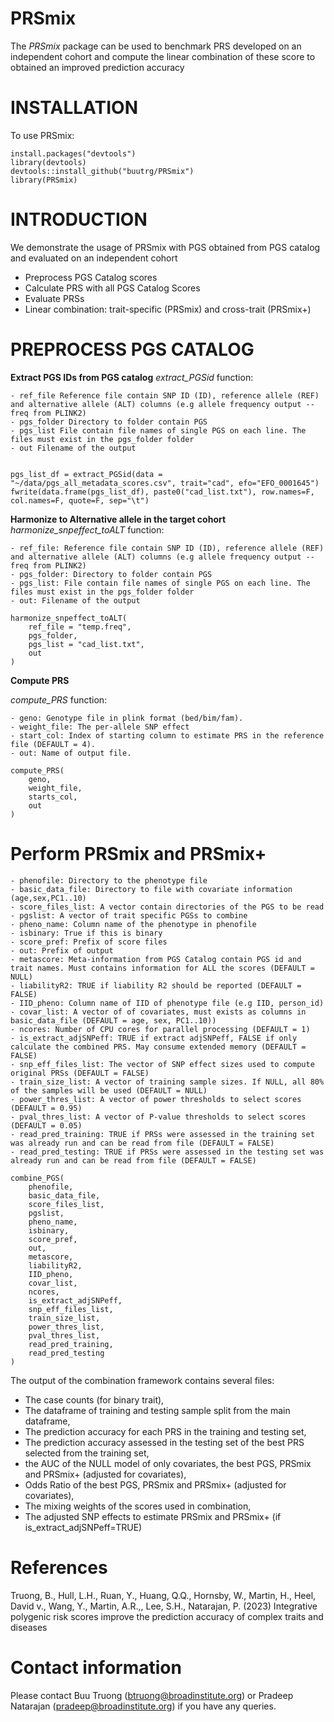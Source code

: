 # PRSmix

The *PRSmix* package can be used to benchmark PRS developed on an independent cohort and compute the linear combination of these score to obtained an improved prediction accuracy
# INSTALLATION
To use PRSmix:
```
install.packages("devtools")
library(devtools)
devtools::install_github("buutrg/PRSmix")
library(PRSmix)
```

# INTRODUCTION
We demonstrate the usage of PRSmix with PGS obtained from PGS catalog and evaluated on an independent cohort
- Preprocess PGS Catalog scores
- Calculate PRS with all PGS Catalog Scores
- Evaluate PRSs
- Linear combination: trait-specific (PRSmix) and cross-trait (PRSmix+)

# PREPROCESS PGS CATALOG
**Extract PGS IDs from PGS catalog**
*extract_PGSid* function:
```
- ref_file Reference file contain SNP ID (ID), reference allele (REF) and alternative allele (ALT) columns (e.g allele frequency output --freq from PLINK2)
- pgs_folder Directory to folder contain PGS
- pgs_list File contain file names of single PGS on each line. The files must exist in the pgs_folder folder
- out Filename of the output


pgs_list_df = extract_PGSid(data = "~/data/pgs_all_metadata_scores.csv", trait="cad", efo="EFO_0001645")
fwrite(data.frame(pgs_list_df), paste0("cad_list.txt"), row.names=F, col.names=F, quote=F, sep="\t")

```

**Harmonize to Alternative allele in the target cohort**
*harmonize_snpeffect_toALT* function:
```
- ref_file: Reference file contain SNP ID (ID), reference allele (REF) and alternative allele (ALT) columns (e.g allele frequency output --freq from PLINK2)
- pgs_folder: Directory to folder contain PGS
- pgs_list: File contain file names of single PGS on each line. The files must exist in the pgs_folder folder
- out: Filename of the output
```

```
harmonize_snpeffect_toALT(
	ref_file = "temp.freq", 
	pgs_folder,
	pgs_list = "cad_list.txt",
	out
)

```
**Compute PRS**

*compute_PRS* function: 
```
- geno: Genotype file in plink format (bed/bim/fam).
- weight_file: The per-allele SNP effect
- start_col: Index of starting column to estimate PRS in the reference file (DEFAULT = 4).
- out: Name of output file.
```

```
compute_PRS(
	geno,
	weight_file,
	starts_col,
	out
)
```

# Perform PRSmix and PRSmix+

```
- phenofile: Directory to the phenotype file
- basic_data_file: Directory to file with covariate information (age,sex,PC1..10)
- score_files_list: A vector contain directories of the PGS to be read
- pgslist: A vector of trait specific PGSs to combine
- pheno_name: Column name of the phenotype in phenofile
- isbinary: True if this is binary
- score_pref: Prefix of score files
- out: Prefix of output
- metascore: Meta-information from PGS Catalog contain PGS id and trait names. Must contains information for ALL the scores (DEFAULT = NULL)
- liabilityR2: TRUE if liability R2 should be reported (DEFAULT = FALSE)
- IID_pheno: Column name of IID of phenotype file (e.g IID, person_id)
- covar_list: A vector of of covariates, must exists as columns in basic_data_file (DEFAULT = age, sex, PC1..10))
- ncores: Number of CPU cores for parallel processing (DEFAULT = 1)
- is_extract_adjSNPeff: TRUE if extract adjSNPeff, FALSE if only calculate the combined PRS. May consume extended memory (DEFAULT = FALSE)
- snp_eff_files_list: The vector of SNP effect sizes used to compute original PRSs (DEFAULT = FALSE)
- train_size_list: A vector of training sample sizes. If NULL, all 80% of the samples will be used (DEFAULT = NULL)
- power_thres_list: A vector of power thresholds to select scores (DEFAULT = 0.95)
- pval_thres_list: A vector of P-value thresholds to select scores (DEFAULT = 0.05)
- read_pred_training: TRUE if PRSs were assessed in the training set was already run and can be read from file (DEFAULT = FALSE)
- read_pred_testing: TRUE if PRSs were assessed in the testing set was already run and can be read from file (DEFAULT = FALSE)
```

```
combine_PGS(
	phenofile,
	basic_data_file,
	score_files_list,
	pgslist,
	pheno_name,
	isbinary,
	score_pref,
	out,
	metascore,
	liabilityR2,
	IID_pheno,
	covar_list,
	ncores,
	is_extract_adjSNPeff,
	snp_eff_files_list,
	train_size_list,
	power_thres_list,
	pval_thres_list,
	read_pred_training,
	read_pred_testing
)

```

The output of the combination framework contains several files:
- The case counts (for binary trait), 
- The dataframe of training and testing sample split from the main dataframe, 
- The prediction accuracy for each PRS in the training and testing set, 
- The prediction accuracy assessed in the testing set of the best PRS selected from the training set,
- the AUC of the NULL model of only covariates, the best PGS, PRSmix and PRSmix+ (adjusted for covariates), 
- Odds Ratio of the best PGS, PRSmix and PRSmix+ (adjusted for covariates), 
- The mixing weights of the scores used in combination, 
- The adjusted SNP effects to estimate PRSmix and PRSmix+ (if is_extract_adjSNPeff=TRUE)


# References
Truong, B., Hull, L.H., Ruan, Y., Huang, Q.Q., Hornsby, W., Martin, H., Heel, David v., Wang, Y., Martin, A.R.,, Lee, S.H., Natarajan, P. (2023) Integrative polygenic risk scores improve the prediction accuracy of complex traits and diseases

# Contact information
Please contact Buu Truong (btruong@broadinstitute.org) or Pradeep Natarajan (pradeep@broadinstitute.org) if you have any queries.